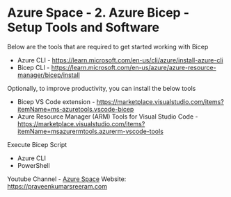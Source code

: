 # Azure Space - 2. Azure Bicep - Setup Tools and Software

Below are the tools that are required to get started working with Bicep
* Azure CLI - https://learn.microsoft.com/en-us/cli/azure/install-azure-cli
* Bicep CLI - https://learn.microsoft.com/en-us/azure/azure-resource-manager/bicep/install

Optionally, to improve productivity, you can install the below tools
* Bicep VS Code extension - https://marketplace.visualstudio.com/items?itemName=ms-azuretools.vscode-bicep
* Azure Resource Manager (ARM) Tools for Visual Studio Code - https://marketplace.visualstudio.com/items?itemName=msazurermtools.azurerm-vscode-tools

Execute Bicep Script
* Azure CLI
* PowerShell

Youtube Channel - [Azure Space](https://www.youtube.com/channel/UCAyKimu-hwmy0kpYprjSPBg?sub_confirmation=1) 
Website: https://praveenkumarsreeram.com
